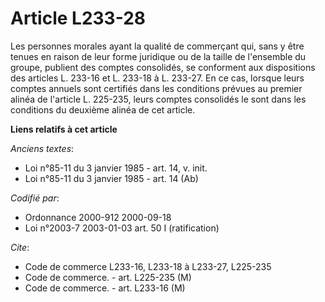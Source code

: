 # Article L233-28

Les personnes morales ayant la qualité de commerçant qui, sans y être tenues en raison de leur forme juridique ou de la
taille de l'ensemble du groupe, publient des comptes consolidés, se conforment aux dispositions des articles L. 233-16 et L.
233-18 à L. 233-27. En ce cas, lorsque leurs comptes annuels sont certifiés dans les conditions prévues au premier alinéa de
l'article L. 225-235, leurs comptes consolidés le sont dans les conditions du deuxième alinéa de cet article.

**Liens relatifs à cet article**

_Anciens textes_:

  - Loi n°85-11 du 3 janvier 1985 - art. 14, v. init.
  - Loi n°85-11 du 3 janvier 1985 - art. 14 (Ab)

_Codifié par_:

  - Ordonnance 2000-912 2000-09-18
  - Loi n°2003-7 2003-01-03 art. 50 I (ratification)

_Cite_:

  - Code de commerce L233-16, L233-18 à L233-27, L225-235
  - Code de commerce. - art. L225-235 (M)
  - Code de commerce. - art. L233-16 (M)
